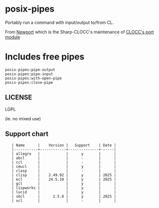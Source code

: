 # posix-pipes

Portably run a command with input/output to/from CL.

From [Newport](https://github.com/Sharp-CLOCC/Newport) which is the Sharp-CLOCC's maintenance of [CLOCC's port module](https://clocc.sourceforge.net/dist/port.html)

# Includes free pipes

```
posix-pipes:pipe-output
posix-pipes:pipe-input
posix-pipes:with-open-pipe
posix-pipes:close-pipe
```

## LICENSE

LGPL

(ie. no mixed use)

## Support chart

```
   | Name      |    Version |   Support    | Date |
   |-----------+------------+--------------+------|
   | allegro   |            |      y       |      |
   | abcl      |            |      -       |      |
   | ccl       |            |      -       |      |
   | cmucl     |            |      y       |      |
   | clasp     |            |      -       |      |
   | clisp     |    2.49.92 |      y       | 2025 |
   | ecl       |    24.5.10 |      y       | 2025 |
   | gcl       |            |      y       |      |
   | lispworks |            |      y       |      |
   | lucid     |            |      y       |      |
   | sbcl      |      2.5.8 |      y       | 2025 |
   | xcl       |            |      -       |      |
```
